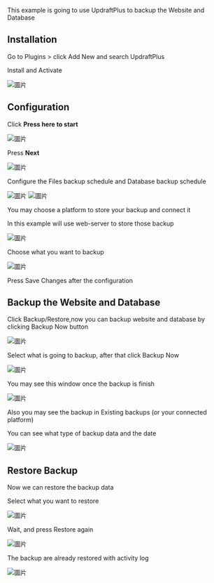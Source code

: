 This example is going to use UpdraftPlus to backup the Website and Database


## Installation

Go to Plugins > click Add New and search UpdraftPlus

Install and Activate 

![圖片](https://user-images.githubusercontent.com/74434769/141376501-758cd27b-acab-4ef3-a3e5-21ec9d7279bc.png)

## Configuration

Click **Press here to start**

![圖片](https://user-images.githubusercontent.com/74434769/141376583-3030b119-6442-4efa-9df1-670c6d84ffef.png)

Press **Next**

![圖片](https://user-images.githubusercontent.com/74434769/141376733-6b7c0131-2c73-41fe-bd1e-8562e1448500.png)

Configure the Files backup schedule and Database backup schedule

![圖片](https://user-images.githubusercontent.com/74434769/141376810-7563036a-4137-4a79-805b-76cdcd17d797.png)
![圖片](https://user-images.githubusercontent.com/74434769/141376914-0bdd8b05-a27d-4d2a-8f36-70ddeddc0e39.png)

You may choose a platform to store your backup and connect it

In this example will use web-server to store those backup

![圖片](https://user-images.githubusercontent.com/74434769/141377034-49c5758c-c522-4af5-90e1-c0395252f283.png)

Choose what you want to backup

![圖片](https://user-images.githubusercontent.com/74434769/141377216-0126bfa0-7210-49d9-bb80-c052a5a6b982.png)

Press Save Changes after the configuration

## Backup the Website and Database

Click Backup/Restore,now you can backup website and database by clicking Backup Now button 

![圖片](https://user-images.githubusercontent.com/74434769/141377598-ac01b581-0acb-4774-9954-0dbe0953a6ff.png)

Select what is going to backup, after that click Backup Now 

![圖片](https://user-images.githubusercontent.com/74434769/141377686-7c984eae-5451-4ce6-b33e-d22c71da5766.png)

You may see this window once the backup is finish

![圖片](https://user-images.githubusercontent.com/74434769/141377800-29ba5af6-c861-4eec-9964-358ea095e98e.png)

Also you may see the backup in Existing backups (or your connected platform)

You can see what type of backup data and the date

![圖片](https://user-images.githubusercontent.com/74434769/141378123-140e01d2-9619-495d-8a65-6a382443edb2.png)

## Restore Backup

Now we can restore the backup data 

Select what you want to restore

![圖片](https://user-images.githubusercontent.com/74434769/141378378-8948510e-f923-4cb4-a29d-2f7fbea9f054.png)

Wait, and press Restore again

![圖片](https://user-images.githubusercontent.com/74434769/141378395-a0dc4d78-a447-42af-90e5-e90283284964.png)

The backup are already restored with activity log

![圖片](https://user-images.githubusercontent.com/74434769/141378659-a8c9a7a8-9f71-42b1-95d5-189436470f35.png)



